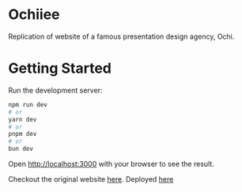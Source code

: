 # Ochiiee
Replication of website of a famous presentation design agency, Ochi.

# Getting Started

Run the development server:

```bash
npm run dev
# or
yarn dev
# or
pnpm dev
# or
bun dev
```

Open [http://localhost:3000](http://localhost:3000) with your browser to see the result.

Checkout the original website [here](https://ochi.design/).
Deployed [here](https://ochi-animated-website.vercel.app/) 
